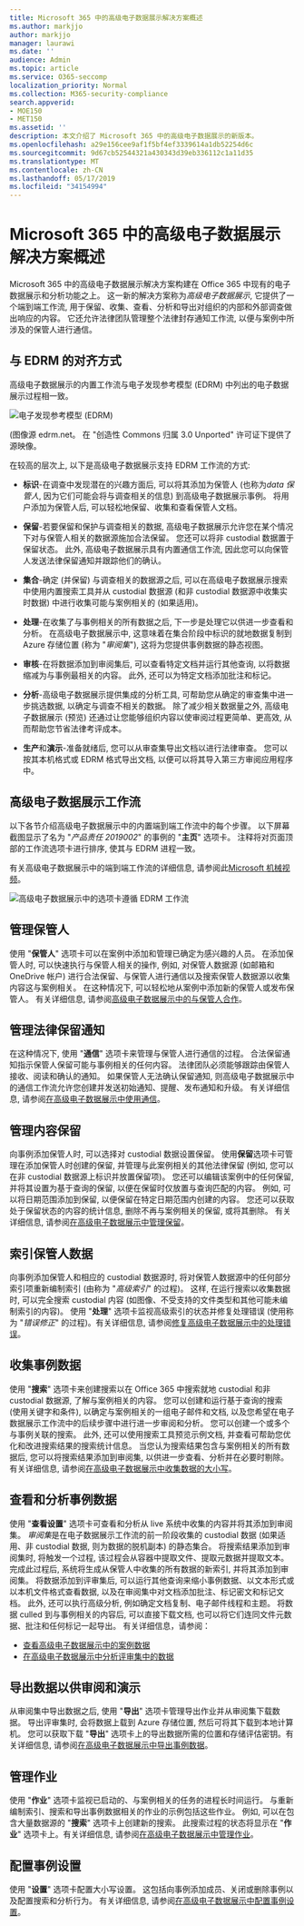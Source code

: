 ```yaml
---
title: Microsoft 365 中的高级电子数据展示解决方案概述
ms.author: markjjo
author: markjjo
manager: laurawi
ms.date: ''
audience: Admin
ms.topic: article
ms.service: O365-seccomp
localization_priority: Normal
ms.collection: M365-security-compliance
search.appverid:
- MOE150
- MET150
ms.assetid: ''
description: 本文介绍了 Microsoft 365 中的高级电子数据展示的新版本。
ms.openlocfilehash: a29e156cee9af1f5bf4ef3339614a1db52254d6c
ms.sourcegitcommit: 9d67cb52544321a430343d39eb336112c1a11d35
ms.translationtype: MT
ms.contentlocale: zh-CN
ms.lasthandoff: 05/17/2019
ms.locfileid: "34154994"
---
```

# <a name="overview-of-the-advanced-ediscovery-solution-in-microsoft-365"></a>Microsoft 365 中的高级电子数据展示解决方案概述

Microsoft 365 中的高级电子数据展示解决方案构建在 Office 365 中现有的电子数据展示和分析功能之上。 这一新的解决方案称为*高级电子数据展示*, 它提供了一个端到端工作流, 用于保留、收集、查看、分析和导出对组织的内部和外部调查做出响应的内容。 它还允许法律团队管理整个法律封存通知工作流, 以便与案例中所涉及的保管人进行通信。 

## <a name="alignment-with-edrm"></a>与 EDRM 的对齐方式

高级电子数据展示的内置工作流与电子发现参考模型 (EDRM) 中列出的电子数据展示过程相一致。 

![电子发现参考模型 (EDRM)](../media/EDRMv1.png)

(图像源 edrm.net。 在 "创造性 Commons 归属 3.0 Unported" 许可证下提供了源映像。

在较高的层次上, 以下是高级电子数据展示支持 EDRM 工作流的方式:

- **标识**-在调查中发现潜在的兴趣方面后, 可以将其添加为保管人 (也称为*data 保管人*, 因为它们可能会将与调查相关的信息) 到高级电子数据展示事例。 将用户添加为保管人后, 可以轻松地保留、收集和查看保管人文档。

- **保留**-若要保留和保护与调查相关的数据, 高级电子数据展示允许您在某个情况下对与保管人相关的数据源施加合法保留。 您还可以将非 custodial 数据置于保留状态。 此外, 高级电子数据展示具有内置通信工作流, 因此您可以向保管人发送法律保留通知并跟踪他们的确认。

- **集合**-确定 (并保留) 与调查相关的数据源之后, 可以在高级电子数据展示搜索中使用内置搜索工具并从 custodial 数据源 (和非 custodial 数据源中收集实时数据) 中进行收集可能与案例相关的 (如果适用)。

- **处理**-在收集了与事例相关的所有数据之后, 下一步是处理它以供进一步查看和分析。 在高级电子数据展示中, 这意味着在集合阶段中标识的就地数据复制到 Azure 存储位置 (称为 "*审阅集*"), 这将为您提供事例数据的静态视图。 
 
- **审核**-在将数据添加到审阅集后, 可以查看特定文档并运行其他查询, 以将数据缩减为与事例最相关的内容。 此外, 还可以为特定文档添加批注和标记。
 
- **分析**-高级电子数据展示提供集成的分析工具, 可帮助您从确定的审查集中进一步挑选数据, 以确定与调查不相关的数据。 除了减少相关数据量之外, 高级电子数据展示 (预览) 还通过让您能够组织内容以使审阅过程更简单、更高效, 从而帮助您节省法律考评成本。

- **生产**和**演示**-准备就绪后, 您可以从审查集导出文档以进行法律审查。 您可以按其本机格式或 EDRM 格式导出文档, 以便可以将其导入第三方审阅应用程序中。

## <a name="advanced-ediscovery-workflow"></a>高级电子数据展示工作流

以下各节介绍高级电子数据展示中的内置端到端工作流中的每个步骤。 以下屏幕截图显示了名为 "*产品责任 2019002*" 的事例的 "**主页**" 选项卡。 注释将对页面顶部的工作流选项卡进行排序, 使其与 EDRM 进程一致。 

有关高级电子数据展示中的端到端工作流的详细信息, 请参阅此[Microsoft 机械视频](https://go.microsoft.com/fwlink/?linkid=2066133)。 

![高级电子数据展示中的选项卡遵循 EDRM 工作流](../media/aedisco-homepage-1.png)

## <a name="managing-custodians"></a>管理保管人

使用 "**保管人**" 选项卡可以在案例中添加和管理已确定为感兴趣的人员。 在添加保管人时, 可以快速执行与保管人相关的操作, 例如, 对保管人数据源 (如邮箱和 OneDrive 帐户) 进行合法保留、与保管人进行通信以及搜索保管人数据源以收集内容这与案例相关。 在这种情况下, 可以轻松地从案例中添加新的保管人或发布保管人。 有关详细信息, 请参阅[高级电子数据展示中的与保管人合作](managing-custodians.md)。

## <a name="managing-legal-hold-notifications"></a>管理法律保留通知

在这种情况下, 使用 "**通信**" 选项卡来管理与保管人进行通信的过程。 合法保留通知指示保管人保留可能与事例相关的任何内容。 法律团队必须能够跟踪由保管人接收、阅读和确认的通知。 如果保管人无法确认保留通知, 则高级电子数据展示中的通信工作流允许您创建并发送初始通知、提醒、发布通知和升级。 有关详细信息, 请参阅[在高级电子数据展示中使用通信](managing-custodian-communications.md)。

## <a name="managing-content-preservation"></a>管理内容保留

向事例添加保管人时, 可以选择对 custodial 数据设置保留。 使用**保留**选项卡可管理在添加保管人时创建的保留, 并管理与此案例相关的其他法律保留 (例如, 您可以在非 custodial 数据源上标识并放置保留项)。 您还可以编辑该案例中的任何保留, 并将其设置为基于查询的保留, 以便在保留时仅放置与查询匹配的内容。 例如, 可以将日期范围添加到保留, 以便保留在特定日期范围内创建的内容。 您还可以获取处于保留状态的内容的统计信息, 删除不再与案例相关的保留, 或将其删除。 有关详细信息, 请参阅[在高级电子数据展示中管理保留](managing-holds.md)。

## <a name="indexing-custodian-data"></a>索引保管人数据

向事例添加保管人和相应的 custodial 数据源时, 将对保管人数据源中的任何部分索引项重新编制索引 (由称为 "*高级索引*" 的过程)。 这样, 在运行搜索以收集数据时, 可以完全搜索 custodial 内容 (如图像、不受支持的文件类型和其他可能未编制索引的内容)。 使用 "**处理**" 选项卡监视高级索引的状态并修复处理错误 (使用称为 "*错误修正*" 的过程)。有关详细信息, 请参阅[修复高级电子数据展示中的处理错误](processing-data-for-case.md)。

## <a name="collecting-case-data"></a>收集事例数据

使用 "**搜索**" 选项卡来创建搜索以在 Office 365 中搜索就地 custodial 和非 custodial 数据源, 了解与案例相关的内容。 您可以创建和运行基于查询的搜索 (使用关键字和条件), 以确定与案例相关的一组电子邮件和文档, 以及您希望在电子数据展示工作流中的后续步骤中进行进一步审阅和分析。 您可以创建一个或多个与事例关联的搜索。 此外, 还可以使用搜索工具预览示例文档, 并查看可帮助您优化和改进搜索结果的搜索统计信息。 当您认为搜索结果包含与案例相关的所有数据后, 您可以将搜索结果添加到审阅集, 以供进一步查看、分析并在必要时剔除。 有关详细信息, 请参阅[在高级电子数据展示中收集数据的大小写](collecting-data-for-ediscovery.md)。

## <a name="reviewing-and-analyzing-case-data"></a>查看和分析事例数据

使用 "**查看设置**" 选项卡可查看和分析从 live 系统中收集的内容并将其添加到审阅集。 *审阅集*是在电子数据展示工作流的前一阶段收集的 custodial 数据 (如果适用、非 custodial 数据, 则为数据的脱机副本) 的静态集合。 将搜索结果添加到审阅集时, 将触发一个过程, 该过程会从容器中提取文件、提取元数据并提取文本。 完成此过程后, 系统将生成从保管人中收集的所有数据的新索引, 并将其添加到审阅集。 将数据添加到评审集后, 可以运行其他查询来缩小事例数据、以文本形式或以本机文件格式查看数据, 以及在审阅集中对文档添加批注、标记密文和标记文档。 此外, 还可以执行高级分析, 例如确定文档复制、电子邮件线程和主题。 将数据 culled 到与事例相关的内容后, 可以直接下载文档, 也可以将它们连同文件元数据、批注和任何标记一起导出。 有关详细信息，请参阅：

  - [查看高级电子数据展示中的案例数据](reviewing-data-in-review-set.md)
  - [在高级电子数据展示中分析评审集中的数据](analyzing-data-in-review-set.md)

## <a name="exporting-data-for-review-and-presentation"></a>导出数据以供审阅和演示

从审阅集中导出数据之后, 使用 "**导出**" 选项卡管理导出作业并从审阅集下载数据。 导出评审集时, 会将数据上载到 Azure 存储位置, 然后可将其下载到本地计算机。 您可以获取下载 "**导出**" 选项卡上的导出数据所需的位置和存储评估密钥。有关详细信息, 请参阅[在高级电子数据展示中导出事例数据](exporting-data-ediscover20.md)。

## <a name="managing-jobs"></a>管理作业

使用 "**作业**" 选项卡监视已启动的、与案例相关的任务的进程长时间运行。 与重新编制索引、搜索和导出事例数据相关的作业的示例包括这些作业。 例如, 可以在包含大量数据源的 "**搜索**" 选项卡上创建新的搜索。 此搜索过程的状态将显示在 "**作业**" 选项卡上。有关详细信息, 请参阅[在高级电子数据展示中管理作业](managing-jobs-ediscovery20.md)。

## <a name="configuring-case-settings"></a>配置事例设置

使用 "**设置**" 选项卡配置大小写设置。 这包括向事例添加成员、关闭或删除事例以及配置搜索和分析行为。 有关详细信息, 请参阅[在高级电子数据展示中配置事例设置](configuring-case-settings-ediscovery20.md)。
